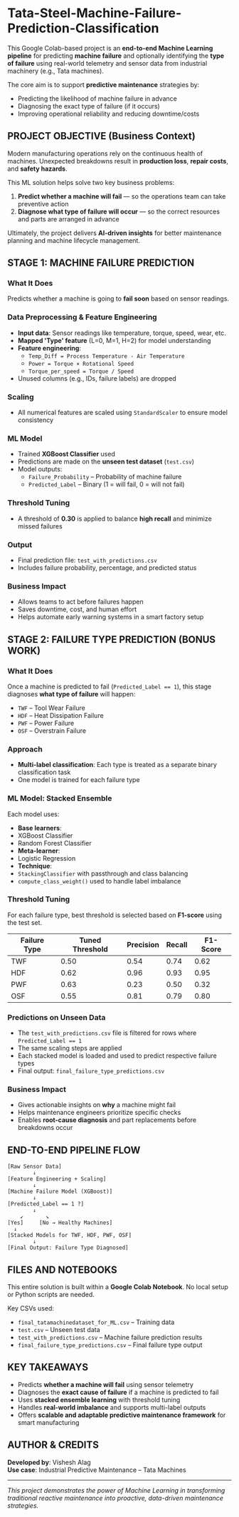 # Tata-Steel-Machine-Failure-Prediction-Classification

This Google Colab-based project is an **end-to-end Machine Learning pipeline** for predicting **machine failure** and optionally identifying the **type of failure** using real-world telemetry and sensor data from industrial machinery (e.g., Tata machines).

The core aim is to support **predictive maintenance** strategies by:
- Predicting the likelihood of machine failure in advance
- Diagnosing the exact type of failure (if it occurs)
- Improving operational reliability and reducing downtime/costs

##  PROJECT OBJECTIVE (Business Context)

Modern manufacturing operations rely on the continuous health of machines. Unexpected breakdowns result in **production loss**, **repair costs**, and **safety hazards**.

This ML solution helps solve two key business problems:

1.  **Predict whether a machine will fail** — so the operations team can take preventive action
2.  **Diagnose what type of failure will occur** — so the correct resources and parts are arranged in advance

Ultimately, the project delivers **AI-driven insights** for better maintenance planning and machine lifecycle management.

##  STAGE 1: MACHINE FAILURE PREDICTION

###  What It Does

Predicts whether a machine is going to **fail soon** based on sensor readings.

###  Data Preprocessing & Feature Engineering
- **Input data**: Sensor readings like temperature, torque, speed, wear, etc.
- **Mapped 'Type' feature** (L=0, M=1, H=2) for model understanding
- **Feature engineering**:
  - `Temp_Diff = Process Temperature - Air Temperature`
  - `Power = Torque × Rotational Speed`
  - `Torque_per_speed = Torque / Speed`
- Unused columns (e.g., IDs, failure labels) are dropped

###  Scaling
- All numerical features are scaled using `StandardScaler` to ensure model consistency

###  ML Model
- Trained **XGBoost Classifier** used
- Predictions are made on the **unseen test dataset** (`test.csv`)
- Model outputs:
  - `Failure_Probability` – Probability of machine failure
  - `Predicted_Label` – Binary (1 = will fail, 0 = will not fail)

###  Threshold Tuning
- A threshold of **0.30** is applied to balance **high recall** and minimize missed failures

###  Output
- Final prediction file: `test_with_predictions.csv`
- Includes failure probability, percentage, and predicted status

###  Business Impact
- Allows teams to act before failures happen
- Saves downtime, cost, and human effort
- Helps automate early warning systems in a smart factory setup

##  STAGE 2: FAILURE TYPE PREDICTION (BONUS WORK)

###  What It Does

Once a machine is predicted to fail (`Predicted_Label == 1`), this stage diagnoses **what type of failure** will happen:
- `TWF` – Tool Wear Failure
- `HDF` – Heat Dissipation Failure
- `PWF` – Power Failure
- `OSF` – Overstrain Failure

###  Approach
- **Multi-label classification**: Each type is treated as a separate binary classification task
- One model is trained for each failure type

###  ML Model: Stacked Ensemble
Each model uses:
-  **Base learners**:  
  - XGBoost Classifier  
  - Random Forest Classifier  
-  **Meta-learner**:  
  - Logistic Regression  
-  **Technique**:  
  - `StackingClassifier` with passthrough and class balancing
  - `compute_class_weight()` used to handle label imbalance

###  Threshold Tuning
For each failure type, best threshold is selected based on **F1-score** using the test set.

| Failure Type | Tuned Threshold | Precision | Recall | F1-Score |
|--------------|------------------|-----------|--------|----------|
| TWF          | 0.50             | 0.54      | 0.74   | 0.62     |
| HDF          | 0.62             | 0.96      | 0.93   | 0.95     |
| PWF          | 0.63             | 0.23      | 0.50   | 0.32     |
| OSF          | 0.55             | 0.81      | 0.79   | 0.80     |

###  Predictions on Unseen Data
- The `test_with_predictions.csv` file is filtered for rows where `Predicted_Label == 1`
- The same scaling steps are applied
- Each stacked model is loaded and used to predict respective failure types
- Final output: `final_failure_type_predictions.csv`

###  Business Impact
- Gives actionable insights on **why** a machine might fail
- Helps maintenance engineers prioritize specific checks
- Enables **root-cause diagnosis** and part replacements before breakdowns occur

##  END-TO-END PIPELINE FLOW

```
[Raw Sensor Data]
        ↓
[Feature Engineering + Scaling]
        ↓
[Machine Failure Model (XGBoost)]
        ↓
[Predicted_Label == 1 ?]
        ↓
    ↙       ↘
[Yes]     [No → Healthy Machines]
  ↓
[Stacked Models for TWF, HDF, PWF, OSF]
        ↓
[Final Output: Failure Type Diagnosed]
```

##  FILES AND NOTEBOOKS

This entire solution is built within a **Google Colab Notebook**. No local setup or Python scripts are needed.

Key CSVs used:
- `final_tatamachinedataset_for_ML.csv` – Training data
- `test.csv` – Unseen test data
- `test_with_predictions.csv` – Machine failure prediction results
- `final_failure_type_predictions.csv` – Final failure type output


##  KEY TAKEAWAYS

-  Predicts **whether a machine will fail** using sensor telemetry
-  Diagnoses the **exact cause of failure** if a machine is predicted to fail
-  Uses **stacked ensemble learning** with threshold tuning
-  Handles **real-world imbalance** and supports multi-label outputs
-  Offers **scalable and adaptable predictive maintenance framework** for smart manufacturing

##  AUTHOR & CREDITS

**Developed by**: Vishesh Alag  
**Use case**: Industrial Predictive Maintenance – Tata Machines  


---

*This project demonstrates the power of Machine Learning in transforming traditional reactive maintenance into proactive, data-driven maintenance strategies.*
